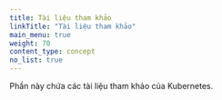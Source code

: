 ```yaml
---
title: Tài liệu tham khảo
linkTitle: "Tài liệu tham khảo"
main_menu: true
weight: 70
content_type: concept
no_list: true
---
```


<!-- overview -->

Phần này chứa các tài liệu tham khảo của Kubernetes.

<!-- body -->
